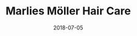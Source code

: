 ---
title:          "Marlies Möller Hair Care"
date:           "2018-07-05"
draft:          false
robotsExclude:  true
---